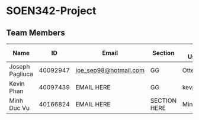 # SOEN342-Project
## Team Members
| Name | ID | Email | Section | GitHub Username |
| ---- | -- | ----- | ------- | --------------- |
| Joseph Pagliuca | 40092947 | joe_sep98@hotmail.com | GG | Otterboi |
| Kevin Phan | 40097439 | EMAIL HERE | GG | kevphn |
| Minh Duc Vu | 40166824 | EMAIL HERE | SECTION HERE | MinhDuc1711 |
